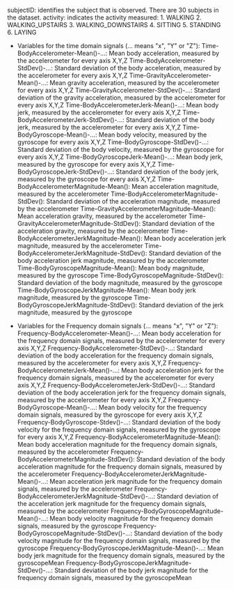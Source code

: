 subjectID: identifies the subject that is observed. There are 30 subjects in the dataset.
activity: indicates the activity measured:
    1. WALKING
    2. WALKING_UPSTAIRS
    3. WALKING_DOWNSTAIRS
    4. SITTING
    5. STANDING
    6. LAYING

- Variables for the time domain signals (... means "x", "Y" or "Z"):
Time-BodyAccelerometer-Mean()-...: Mean body acceleration, measured by the accelerometer for every axis X,Y,Z
Time-BodyAccelerometer-StdDev()-...: Standard deviation of the body acceleration, measured by the accelerometer for every axis X,Y,Z
Time-GravityAccelerometer-Mean()-...: Mean gravity acceleration, measured by the accelerometer for every axis X,Y,Z
Time-GravityAccelerometer-StdDev()-...: Standard deviation of the gravity acceleration, measured by the accelerometer for every axis X,Y,Z
Time-BodyAccelerometerJerk-Mean()-...: Mean body jerk, measured by the accelerometer for every axis X,Y,Z
Time-BodyAccelerometerJerk-StdDev()-...: Standard deviation of the body jerk, measured by the accelerometer for every axis X,Y,Z
Time-BodyGyroscope-Mean()-...: Mean body velocity, measured by the gyroscope for every axis X,Y,Z
Time-BodyGyroscope-StdDev()-...: Standard deviation of the body velocity, measured by the gyroscope for every axis X,Y,Z
Time-BodyGyroscopeJerk-Mean()-...: Mean body jerk, measured by the gyroscope for every axis X,Y,Z
Time-BodyGyroscopeJerk-StdDev()-...: Standard deviation of the body jerk, measured by the gyroscope for every axis X,Y,Z
Time-BodyAccelerometerMagnitude-Mean():  Mean acceleration magnitude, measured by the accelerometer
Time-BodyAccelerometerMagnitude-StdDev():  Standard deviation of the acceleration magnitude, measured by the accelerometer
Time-GravityAccelerometerMagnitude-Mean():  Mean acceleration gravity, measured by the accelerometer
Time-GravityAccelerometerMagnitude-StdDev():  Standard deviation of the acceleration gravity, measured by the accelerometer
Time-BodyAccelerometerJerkMagnitude-Mean():  Mean body acceleration jerk magnitude, measured by the accelerometer
Time-BodyAccelerometerJerkMagnitude-StdDev():  Standard deviation of the body acceleration jerk magnitude, measured by the accelerometer
Time-BodyGyroscopeMagnitude-Mean():  Mean body magnitude, measured by the gyroscope
Time-BodyGyroscopeMagnitude-StdDev():  Standard deviation of the body magnitude, measured by the gyroscope
Time-BodyGyroscopeJerkMagnitude-Mean():  Mean body jerk magnitude, measured by the gyroscope
Time-BodyGyroscopeJerkMagnitude-StdDev():  Standard deviation of the jerk magnitude, measured by the gyroscope

- Variables for the Frequency domain signals (... means "x", "Y" or "Z"):
Frequency-BodyAccelerometer-Mean()-...: Mean body acceleration for the frequency domain signals, measured by the accelerometer for every axis X,Y,Z
Frequency-BodyAccelerometer-StdDev()-...: Standard deviation of the body acceleration for the frequency domain signals, measured by the accelerometer for every axis X,Y,Z
Frequency-BodyAccelerometerJerk-Mean()-...: Mean body acceleration jerk for the frequency domain signals, measured by the accelerometer for every axis X,Y,Z
Frequency-BodyAccelerometerJerk-StdDev()-...: Standard deviation of the body acceleration jerk for the frequency domain signals, measured by the accelerometer for every axis X,Y,Z
Frequency-BodyGyroscope-Mean()-...: Mean body velocity for the frequency domain signals, measured by the gyroscope for every axis X,Y,Z
Frequency-BodyGyroscope-Stdev()-...: Standard deviation of the body velocity for the frequency domain signals, measured by the gyroscope for every axis X,Y,Z
Frequency-BodyAccelerometerMagnitude-Mean():  Mean body acceleration magnitude for the frequency domain signals, measured by the accelerometer
Frequency-BodyAccelerometerMagnitude-StdDev():  Standard deviation of the body acceleration magnitude for the frequency domain signals, measured by the accelerometer
Frequency-BodyAccelerometerJerkMagnitude-Mean()-...: Mean acceleration jerk magnitude for the frequency domain signals, measured by the accelerometer
Frequency-BodyAccelerometerJerkMagnitude-StdDev()-...: Standard deviation of the acceleration jerk magnitude for the frequency domain signals, measured by the accelerometer
Frequency-BodyGyroscopeMagnitude-Mean()-...: Mean body velocity magnitude for the frequency domain signals, measured by the gyroscope
Frequency-BodyGyroscopeMagnitude-StdDev()-...: Standard deviation of the body velocity magnitude for the frequency domain signals, measured by the gyroscope
Frequency-BodyGyroscopeJerkMagnitude-Mean()-...: Mean body jerk magnitude for the frequency domain signals, measured by the gyroscopeMean
Frequency-BodyGyroscopeJerkMagnitude-StdDev()-...: Standard deviation of the body jerk magnitude for the frequency domain signals, measured by the gyroscopeMean
